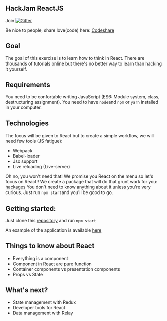 ## HackJam ReactJS

Join [![Gitter](https://badges.gitter.im/hackages/hackjam-react.svg)](https://gitter.im/hackages/hackjam-react?utm_source=badge&utm_medium=badge&utm_campaign=pr-badge)

Be nice to people, share love(code) here: [Codeshare](https://codeshare.io/SjNAK)

## Goal
The goal of this exercise is to learn how to think in React. There are thousands of tutorials online but there's no better way to learn than hacking it yourself.


## Requirements
You need to be confortable writing JavaScript (ES6: Module system, class, destructuring assignment).
You need to have `node`and `npm` or `yarn` installed in your computer.

## Technologies
The focus will be given to React but to create a simple workflow, we will need few tools (JS fatigue):
- Webpack
- Babel-loader
- Jsx support
- Live reloading (Live-server)

Oh no, you won't need that! We promise you React on the menu so let's focus on React!!
We create a package that will do that grunt work for you: [hackages](https://github.com/hackages/hackages)
You don't need to know anything about it unless you're very curious. Just run `npm start`and you'll be good to go.

## Getting started:

Just clone this [repository](https://github.com/hackages/hackjam-react.git) and run `npm start`

An example of the application is available [here](http://hackjam.hackages.io/)


## Things to know about React

- Everything is a component
- Component in React are pure function
- Container components vs presentation components
- Props vs State

## What's next?

- State management with Redux
- Developer tools for React
- Data management with Relay

## 



